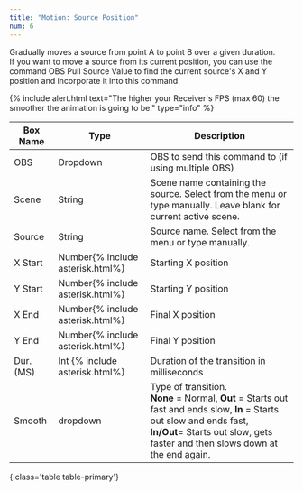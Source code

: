 ```yaml
---
title: "Motion: Source Position"
num: 6
---
```

Gradually moves a source from point A to point B over a given duration.\
If you want to move a source from its current position, you can use the command OBS Pull Source Value to find the current source's X and Y position and incorporate it into this command.

{% include alert.html text="The higher your Receiver's FPS (max 60) the smoother the animation is going to be." type="info" %} 

| Box Name | Type | Description | 
|-------|--------|--------
|OBS|Dropdown|OBS to send this command to (if using multiple OBS)|
|Scene |	String	|Scene name containing the source. Select from the menu or type manually. Leave blank for current active scene.
|Source|	String|	Source name. Select from the menu or type manually. 
|X Start  |	Number{% include asterisk.html%}|	Starting X position
|Y Start  |	Number{% include asterisk.html%}|	Starting Y position
|X End |	Number{% include asterisk.html%}|	Final X position
|Y End |	Number{% include asterisk.html%}|	Final Y position
|Dur.(MS) |	Int {% include asterisk.html%}| Duration of the transition in milliseconds
|Smooth|	dropdown |	Type of transition.<br/> **None** = Normal, **Out** = Starts out fast and ends slow, **In** = Starts out slow and ends fast,  <br/> **In/Out**= Starts out slow, gets faster and then slows down at the end again.
{:class='table table-primary'}









